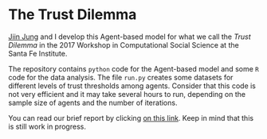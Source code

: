 # The Trust Dilemma

<a href="https://www.researchgate.net/profile/Jiin_Jung3" target="blank">Jiin Jung</a> and I develop this Agent-based model for what we call the *Trust Dilemma* in the 2017 Workshop in Computational Social Science at the Santa Fe Institute.

The repository contains `python` code for the Agent-based model and some `R` code for the data analysis. The file `run.py` creates some datasets for different levels of trust thresholds among agents. Consider that this code is not very efficient and it may take several hours to run, depending on the sample size of agents and the number of iterations.

You can read our brief report by clicking <a href="https://jhmsfi.github.io/JHMWeb/econ/homework17/5/index.html" target="_blank">on this link</a>. Keep in mind that this is still work in progress.
